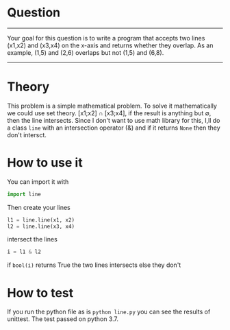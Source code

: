  # Question
 ---

 Your goal for this question is to write a program that accepts two lines (x1,x2) and (x3,x4) on the x-axis and returns whether they overlap. As an example, (1,5) and (2,6) overlaps but not (1,5) and (6,8).

---

# Theory

This problem is a simple mathematical problem. To solve it mathematically we could use set theory. [x1;x2] ∩ [x3;x4], if the result is anything but ∅, then the line intersects. Since I don't want to use math library for this, I,ll do a class `line` with an intersection operator (&) and if it returns `None` then they don't intersct.

# How to use it

You can import it with
``` python
import line
```

Then create your lines
``` python
l1 = line.line(x1, x2)
l2 = line.line(x3, x4)
```
intersect the lines
``` python
i = l1 & l2
```

if `bool(i)` returns True the two lines intersects else they don't

# How to test
If you run the python file as is `python line.py` you can see the results of unittest. The test passed on python 3.7.
